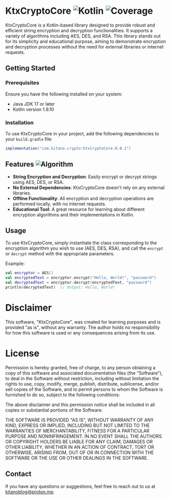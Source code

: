# KtxCryptoCore  ![Kotlin](https://img.shields.io/badge/KOTLIN-1.9-purple) ![Coverage](https://img.shields.io/badge/Coverage-85-green)

KtxCryptoCore is a Kotlin-based library designed to provide robust and efficient string encryption and decryption functionalities. It supports a variety of algorithms including AES, DES, and RSA. This library stands out for its simplicity and educational purpose, aiming to demonstrate encryption and decryption processes without the need for external libraries or internet requests.

## Getting Started

### Prerequisites

Ensure you have the following installed on your system:

- Java JDK 17 or later
- Kotlin version 1.9.10

### Installation

To use KtxCryptoCore in your project, add the following dependencies to your `build.gradle` file:

```gradle
implementation("com.kitano.crypto:ktxCryptoCore:0.0.1")
```

## Features ![Algorithm](https://img.shields.io/badge/Algorithm-RSA/AES/DES-red) 

- **String Encryption and Decryption**: Easily encrypt or decrypt strings using AES, DES, or RSA.
- **No External Dependencies**: KtxCryptoCore doesn't rely on any external libraries.
- **Offline Functionality**: All encryption and decryption operations are performed locally, with no internet requests.
- **Educational Tool**: A great resource for learning about different encryption algorithms and their implementations in Kotlin.

## Usage

To use KtxCryptoCore, simply instantiate the class corresponding to the encryption algorithm you wish to use (AES, DES, RSA), and call the `encrypt` or `decrypt` method with the appropriate parameters.

Example:

```kotlin
val encryptor = AES()
val encryptedText = encryptor.encrypt("Hello, World!", "password")
val decryptedText = encryptor.decrypt(encryptedText, "password")
println(decryptedText)  // Output: Hello, World!
```

# Disclaimer

This software, "KtxCryptoCore", was created for learning purposes and is provided "as is", without any warranty. The author holds no responsibility for how this software is used or any consequences arising from its use.

# License

Permission is hereby granted, free of charge, to any person obtaining a copy of this software and associated documentation files (the "Software"), to deal in the Software without restriction, including without limitation the rights to use, copy, modify, merge, publish, distribute, sublicense, and/or sell copies of the Software, and to permit persons to whom the Software is furnished to do so, subject to the following conditions:

The above disclaimer and this permission notice shall be included in all copies or substantial portions of the Software.

THE SOFTWARE IS PROVIDED "AS IS", WITHOUT WARRANTY OF ANY KIND, EXPRESS OR IMPLIED, INCLUDING BUT NOT LIMITED TO THE WARRANTIES OF MERCHANTABILITY, FITNESS FOR A PARTICULAR PURPOSE AND NONINFRINGEMENT. IN NO EVENT SHALL THE AUTHORS OR COPYRIGHT HOLDERS BE LIABLE FOR ANY CLAIM, DAMAGES OR OTHER LIABILITY, WHETHER IN AN ACTION OF CONTRACT, TORT OR OTHERWISE, ARISING FROM, OUT OF OR IN CONNECTION WITH THE SOFTWARE OR THE USE OR OTHER DEALINGS IN THE SOFTWARE.

## Contact

If you have any questions or suggestions, feel free to reach out to us at [kitanoblog@proton.me](mailto:kitanoblog@proton.me).

